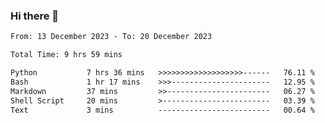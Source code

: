 ### Hi there 👋

<!--
**ututono/ututono** is a ✨ _special_ ✨ repository because its `README.md` (this file) appears on your GitHub profile.

Here are some ideas to get you started:

- 🔭 I’m currently working on ...
- 🌱 I’m currently learning ...
- 👯 I’m looking to collaborate on ...
- 🤔 I’m looking for help with ...
- 💬 Ask me about ...
- 📫 How to reach me: ...
- 😄 Pronouns: ...
- ⚡ Fun fact: ...
-->



<!--START_SECTION:waka-->

```txt
From: 13 December 2023 - To: 20 December 2023

Total Time: 9 hrs 59 mins

Python           7 hrs 36 mins   >>>>>>>>>>>>>>>>>>>------   76.11 %
Bash             1 hr 17 mins    >>>----------------------   12.95 %
Markdown         37 mins         >>-----------------------   06.27 %
Shell Script     20 mins         >------------------------   03.39 %
Text             3 mins          -------------------------   00.64 %
```

<!--END_SECTION:waka-->
